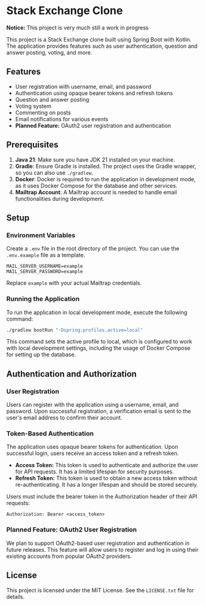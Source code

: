 # Stack Exchange Clone

**Notice:** This project is very much still a work in progress

This project is a Stack Exchange clone built using Spring Boot with Kotlin.
The application provides features such as user authentication, question and
answer posting, voting, and more.

## Features

- User registration with username, email, and password
- Authentication using opaque bearer tokens and refresh tokens
- Question and answer posting
- Voting system
- Commenting on posts
- Email notifications for various events
- **Planned Feature:** OAuth2 user registration and authentication

## Prerequisites

1. **Java 21**: Make sure you have JDK 21 installed on your machine.
2. **Gradle**: Ensure Gradle is installed. The project uses the Gradle wrapper, so you can also use `./gradlew`.
3. **Docker**: Docker is required to run the application in development mode, as it uses Docker Compose for the
   database and other services.
4. **Mailtrap Account**: A Mailtrap account is needed to handle email functionalities during development.

## Setup

### Environment Variables

Create a `.env` file in the root directory of the project. You can use the `.env.example` file as a template.

```text
MAIL_SERVER_USERNAME=example
MAIL_SERVER_PASSWORD=example
```

Replace `example` with your actual Mailtrap credentials.

### Running the Application

To run the application in local development mode, execute the following command:

```bash
./gradlew bootRun "-Dspring.profiles.active=local"
```

This command sets the active profile to local, which is configured to work with local development settings,
including the usage of Docker Compose for setting up the database.

## Authentication and Authorization

### User Registration

Users can register with the application using a username, email, and password. Upon successful registration,
a verification email is sent to the user's email address to confirm their account.

### Token-Based Authentication

The application uses opaque bearer tokens for authentication. Upon successful login, users receive an access token
and a refresh token.

- **Access Token:** This token is used to authenticate and authorize the user for API requests. It has a limited
  lifespan for security purposes.
- **Refresh Token:** This token is used to obtain a new access token without re-authenticating. It has a longer
  lifespan and should be stored securely.

Users must include the bearer token in the Authorization header of their API requests:

```text
Authorization: Bearer <access_token>
```

### Planned Feature: OAuth2 User Registration

We plan to support OAuth2-based user registration and authentication in future releases. This feature will allow
users to register and log in using their existing accounts from popular OAuth2 providers.

## License

This project is licensed under the MIT License. See the `LICENSE.txt` file for details.
